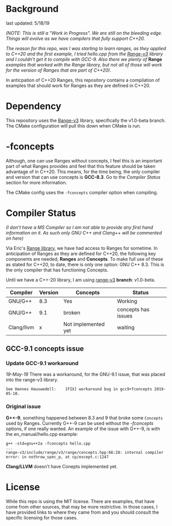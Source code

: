 # Background
last updated: 5/18/19

*(NOTE: This is still a "Work in Progress".  We are still on the bleeding edge. Things will evolve as we have compilers that fully support C++20.* 

*The reason for this repo, was I was starting to learn ranges, as they applied to C++20 and the first example, I tried hello.cpp from the [Range-v3](https://github.com/ericniebler/range-v3) library and I couldn't get it to compile with GCC-9.  Also there we plenty of* **Range** *examples that worked with the Range library, but not all of those will work for the version of Ranges that are part of C++20)*.


In anticpation of C++20 Ranges, this repository contains a compilation of examples that should work for Ranges as they are defined in C++20.

# Dependency
This repository uses the [Range-v3](https://github.com/ericniebler/range-v3) library, specifically the v1.0-beta branch.  The CMake configuration will pull this down when CMake is run.

# -fconcepts
Although, one can use Ranges without concepts, I feel this is an important part of what Ranges provides and feel that this feature should be taken advantage of in C++20.  This means, for the time being, the only compiler and version that can use concepts is **GCC-8.3**.  Go to the *Compiler Status* section for more information.

The CMake config uses the `-fconcepts` compiler option when compiling.

# Compiler Status
*(I don't have a MS Compiler so I am not able to provide any first hand information on it.  As such only GNU C++ and Clang++ will be commented on here)*

Via Eric's [Range library](https://github.com/ericniebler/range-v3), we have had access to Ranges for sometime.  In anticipation of Ranges as they are defined for C++20, the following key components are needed, **Ranges** and **Concepts**.  To make full use of these as stated for C++20, to date, there is only one option: GNU C++ 8.3.  This is the only compiler that has functioning Concepts.

Until we have a C++-20 library, I am using [range-v3](https://github.com/ericniebler/range-v3) **branch**: v1.0-beta.

| Compiler | Version | Concepts | Status |
| ---------|---------|----------|--------|
| GNU/G++  | 8.3     | Yes      | Working|
| GNU/G++  | 9.1     | broken   | concepts has issues |
|Clang/llvm|  x      | Not implemented yet       | waiting |

## GCC-9.1 concepts issue
### Update GCC-9.1 workaround
*19-May-19*
There was a workaround, for the GNU-9.1 issue, that was placed into the range-v3 library. 

```See Hannes Hauswedell:    [FIX] workaround bug in gcc9+fconcepts 2019-05-10.```

### Original issue
**G++-9**, something happened between 8.3 and 9 that broke some `Concepts` used by Ranges.  Currently G++-9 can be used without the *-fconcepts* options, if one really wanted. An example of the issue with G++-9, is with the en_manual/hello.cpp example:

```
g++ -std=gnu++2a -fconcepts hello.cpp
...
range-v3/include/range/v3/range/concepts.hpp:66:28: internal compiler error: in nothrow_spec_p, at cp/except.c:1247
```

**Clang/LLVM** doesn't have Conepts implemented yet.

# License
While this repo is using the MIT license.  There are examples, that have come from other sources, that may be more restrictive.  In those cases, I have provided links to where they came from and you should consult the specific licensing for those cases.
